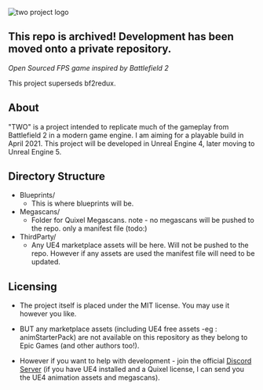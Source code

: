 ![two project logo](https://github.com/SquarerFive/two/blob/master/_Media/Logo/TwoDark.png)

## This repo is archived! Development has been moved onto a private repository. 

*Open Sourced FPS game inspired by Battlefield 2*

This project superseds bf2redux.

## About
"TWO" is a project intended to replicate much of the gameplay from Battlefield 2 in a modern game engine. I am aiming for a playable build in April 2021. This project will be developed in Unreal Engine 4, later moving to Unreal Engine 5.





## Directory Structure
* Blueprints/
  - This is where blueprints will be.
* Megascans/
  - Folder for Quixel Megascans. note - no megascans will be pushed to the repo. only a manifest file (todo:)
* ThirdParty/
  - Any UE4 marketplace assets will be here. Will not be pushed to the repo. However if any assets are used the manifest file will need to be updated.

## Licensing 
* The project itself is placed under the MIT license. You may use it however you like. 

* BUT any marketplace assets (including UE4 free assets -eg : animStarterPack) are not available on this repository as they belong to Epic Games (and other authors too!). 

* However if you want to help with development - join the official [Discord Server](https://discord.gg/x98DEFy) (if you have UE4 installed and a Quixel license, I can send you the UE4 animation assets and megascans).
